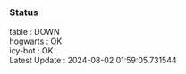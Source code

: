 ### Status


table : DOWN  
hogwarts : OK  
icy-bot : OK  
Latest Update : 2024-08-02 01:59:05.731544
